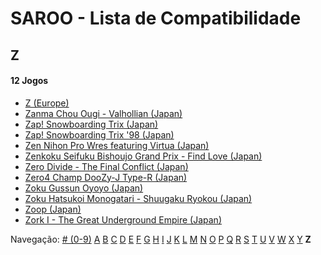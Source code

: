 # SAROO - Lista de Compatibilidade

## Z

#### 12 Jogos

- [Z (Europe)](../../../Regions/Retails/Europe/T-25412H-5/01/README.md)
- [Zanma Chou Ougi - Valhollian (Japan)](../../../Regions/Retails/Japan/T-38201G/01/README.md)
- [Zap! Snowboarding Trix (Japan)](../../../Regions/Retails/Japan/T-7502G/01/README.md)
- [Zap! Snowboarding Trix '98 (Japan)](../../../Regions/Retails/Japan/T-7504G/01/README.md)
- [Zen Nihon Pro Wres featuring Virtua (Japan)](../../../Regions/Retails/Japan/GS-9158/01/README.md)
- [Zenkoku Seifuku Bishoujo Grand Prix - Find Love (Japan)](../../../Regions/Retails/Japan/T-34602G/01/README.md)
- [Zero Divide - The Final Conflict (Japan)](../../../Regions/Retails/Japan/T-31601G/01/README.md)
- [Zero4 Champ DooZy-J Type-R (Japan)](../../../Regions/Retails/Japan/T-21401G/01/README.md)
- [Zoku Gussun Oyoyo (Japan)](../../../Regions/Retails/Japan/T-20604G/01/README.md)
- [Zoku Hatsukoi Monogatari - Shuugaku Ryokou (Japan)](../../../Regions/Retails/Japan/T-33005G/01/README.md)
- [Zoop (Japan)](../../../Regions/Retails/Japan/T-26406G/01/README.md)
- [Zork I - The Great Underground Empire (Japan)](../../../Regions/Retails/Japan/T-21502G/01/README.md)

Navegação:
[# (0-9)](./09.md) [A](./A.md) [B](./B.md) [C](./C.md) [D](./D.md) [E](./E.md) [F](./F.md) [G](./G.md) [H](./H.md) [I](./I.md) [J](./J.md) [K](./K.md) [L](./L.md) [M](./M.md) [N](./N.md) [O](./O.md) [P](./P.md) [Q](./Q.md) [R](./R.md) [S](./S.md) [T](./T.md) [U](./U.md) [V](./V.md) [W](./W.md) [X](./X.md) [Y](./Y.md) **Z**
